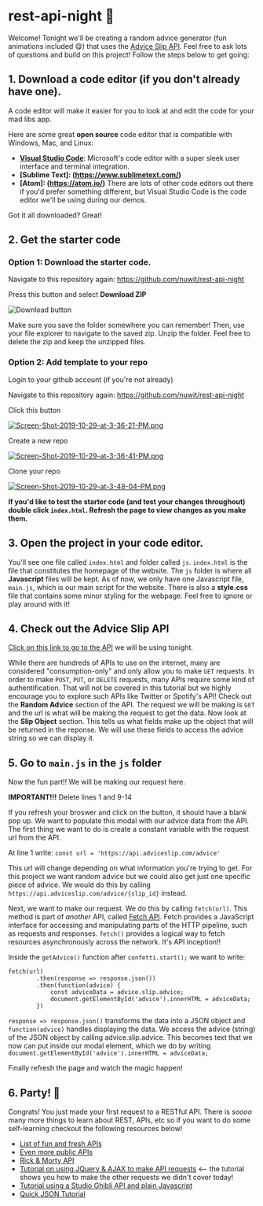 # rest-api-night 🤩

Welcome! Tonight we'll be creating a random advice generator (fun animations included 😋) that uses the [Advice Slip API](https://api.adviceslip.com/). 
Feel free to ask lots of questions and build on this project! Follow the steps below to get going:

## 1. Download a code editor (if you don't already have one).
A code editor will make it easier for you to look at and edit the code for your mad libs app. 

Here are some great **open source** code editor that is compatible with Windows, Mac, and Linux:
- **[Visual Studio Code](https://code.visualstudio.com/download)**: Microsoft's code editor with a super sleek user interface and terminal integration.  
- **[Sublime Text]: (https://www.sublimetext.com/)**
- **[Atom]: (https://atom.io/)**
There are lots of other code editors out there if you'd prefer something different, but Visual Studio Code is the code editor we'll be using during our demos. 

Got it all downloaded? Great!

## 2. Get the starter code 

### **Option 1:** Download the starter code.

Navigate to this repository again: https://github.com/nuwit/rest-api-night

Press this button and select **Download ZIP**

![Download button](https://help.github.com/assets/images/help/repository/clone-repo-clone-url-button.png)

Make sure you save the folder somewhere you can remember! Then, use your file explorer to navigate to the saved zip. Unzip the folder. Feel free to delete the zip and keep the unzipped files.



### **Option 2:** Add template to your repo

Login to your github account (if you're not already)

Navigate to this repository again: https://github.com/nuwit/rest-api-night

Click this button 

[![Screen-Shot-2019-10-29-at-3-36-21-PM.png](https://i.postimg.cc/sx4LSH4p/Screen-Shot-2019-10-29-at-3-36-21-PM.png)](https://postimg.cc/xNqgVR7C)


Create a new repo 

[![Screen-Shot-2019-10-29-at-3-36-41-PM.png](https://i.postimg.cc/B6DkZn87/Screen-Shot-2019-10-29-at-3-36-41-PM.png)](https://postimg.cc/hzDppg1V)


Clone your repo 

[![Screen-Shot-2019-10-29-at-3-48-04-PM.png](https://i.postimg.cc/5tDDMCtF/Screen-Shot-2019-10-29-at-3-48-04-PM.png)](https://postimg.cc/5HqsBjLx)




**If you'd like to test the starter code (and test your changes throughout) double click `index.html`. Refresh the page to view changes as you make them.**

## 3. Open the project in your code editor.

You'll see one file called `index.html` and folder called `js`. `index.html` is the file that constitutes the homepage of the website. The `js` folder is where all **Javascript** files will be kept. As of now, we only have one Javascript file, `main.js`, which is our main script for the website. There is also a **style.css** file that contains some minor styling for the webpage. Feel free to ignore or play around with it!

## 4. Check out the Advice Slip API

[Click on this link to go to the API](http://api.adviceslip.com/) we will be using tonight. 

While there are hundreds of APIs to use on the internet, many are considered "consumption-only" and only allow you to make `GET` requests. In order to make `POST`, `PUT`, or `DELETE` requests, many APIs require some kind of authentification. That will not be covered in this tutorial but we highly encourage you to explore such APIs like Twitter or Spotify's API!
Check out the **Random Advice** section of the API. The request we will be making is `GET` and the url is what will be making the request to get the data.
Now look at the **Slip Object** section. This tells us what fields make up the object that will be returned in the reponse. We will use these fields to access the advice string so we can display it. 


## 5. Go to `main.js` in the `js` folder

Now the fun part!! We will be making our request here. 

**IMPORTANT!!!** Delete lines 1 and 9-14

If you refresh your broswer and click on the button, it should have a blank pop up. We want to populate this modal with our advice data from the API. 
The first thing we want to do is create a constant variable with the request url from the API. 

At line 1 write: `const url = 'https://api.adviceslip.com/advice'`

This url will change depending on what information you're trying to get. For this project we want random advice but we could also get just one specific piece of advice. We would do this by calling `https://api.adviceslip.com/advice/{slip_id}` instead. 

Next, we want to make our request. We do this by calling `fetch(url)`. This method is part of *another* API, called [Fetch API](https://developer.mozilla.org/en-US/docs/Web/API/Fetch_API). Fetch provides a JavaScript interface for accessing and manipulating parts of the HTTP pipeline, such as requests and responses. 
`fetch()` provides a logical way to fetch resources asynchronously across the network. It's API inception!!

Inside the `getAdvice()` function after `confetti.start();` we want to write:
```
fetch(url) 
        .then(response => response.json())
        .then(function(advice) {
            const adviceData = advice.slip.advice;
            document.getElementById('advice').innerHTML = adviceData;
        })
```
        

`response => response.json()` transforms the data into a JSON object and `function(advice)` handles displaying the data. We access the advice (string) of the JSON object by calling advice.slip.advice. This becomes text that we now can put inside our modal element, which we do by writing `document.getElementById('advice').innerHTML = adviceData;`

Finally refresh the page and watch the magic happen! 


## 6. Party! 🥳

Congrats! You just made your first request to a RESTful API. There is *soooo* many more things to learn about REST, APIs, etc so if you want to do some self-learning checkout the following resources below!

* [List of fun and fresh APIs](https://medium.com/@vicbergquist/18-fun-apis-for-your-next-project-8008841c7be9)
* [Even more public APIs](https://github.com/public-apis/public-apis)
* [Rick & Morty API](https://rickandmortyapi.com/)
* [Tutorial on using JQuery & AJAX to make API requests](https://www.youtube.com/watch?v=fEYx8dQr_cQ) <-- the tutorial shows you how to make the other requests we didn't cover today!
* [Tutorial using a Studio Ghibli API and plain Javascript](https://www.taniarascia.com/how-to-connect-to-an-api-with-javascript/)
* [Quick JSON Tutorial](https://beginnersbook.com/2015/04/json-tutorial/)









